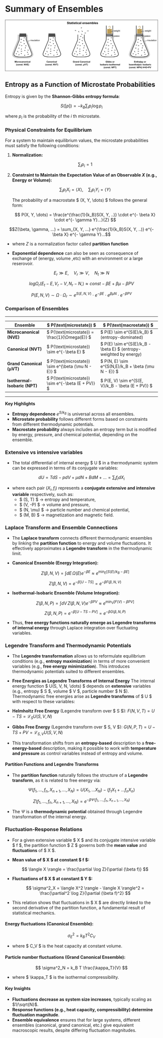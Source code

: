 
# Summary of Ensembles
  
![](./figs/ensembl.png)

## Entropy as a Function of Microstate Probabilities

Entropy is given by the **Shannon-Gibbs entropy formula**:

$$
S([p]) = -k_B \sum_{i} p_i \log p_i
$$

where $p_i$ is the probability of the $i$ th microstate.

### Physical Constraints for Equilibrium

For a system to maintain equilibrium values, the microstate probabilities must satisfy the following conditions:

1. **Normalization:**

   $$
   \sum_{i} p_i = 1
   $$

2. **Constraint to Maintain the Expectation Value of an Observable $X$ (e.g., Energy or Volume):**

   $$
   \sum_{i} p_i X_i = \langle X \rangle, \quad \sum_{i} p_i Y_i = \langle Y \rangle
   $$

   The probability of a macrostate $ (X, Y, \dots) $ follows the general form:

   $$
   P(X, Y, \dots) = \frac{e^{\frac{1}{k_B}S(X, Y, ..)} \cdot e^{- \beta X} \cdot e^{- \gamma Y}...}{Z}
   $$

  $$Z(\beta, \gamma, ...) = \sum_{X, Y, ...} e^{\frac{1}{k_B}S(X, Y, ..)} e^{- \beta X}  e^{- \gamma Y}...$$

- where $Z$ is a normalization factor called **partition function**

- **Exponential dependence** can also be seen as consequence of exchange of (energy, volume ,etc) with an environment or a large reserovoir. 

$$E_r\gg E,\quad V_r \gg V, \quad N_t \gg N$$

$$log \Omega_r(E_t-E, V_r-V, N_r-N,)\approx  const - \beta E + \beta\mu -\beta PV $$

$$P(E, N, V) \sim \Omega \cdot \Omega_r \sim e^{S(E, N, V)} \cdot e^{-\beta E} \cdot e^{\beta \mu N} \cdot e^{-\beta PV} $$


### **Comparison of Ensembles**

---

| **Ensemble** | **$ P(\text{microstate}) $** | **$ P(\text{macrostate}) $** |
|-------------|------------------------------------------------------|------------------------------------------------------|
| **Microcanonical (NVE)** | $ P(\text{microstate}) = \frac{1}{\Omega(E)} $  | $ P(E) \sim e^{S(E)/k_B} $ (entropy-dominated) |
| **Canonical (NVT)** | $ P(\text{microstate}) \sim e^{-\beta E} $  | $ P(E) \sim e^{S(E)/k_B - \beta E} $ (entropy-weighted by energy) |
| **Grand Canonical (µVT)** | $ P(\text{microstate}) \sim e^{\beta (\mu N - E)} $ | $ P(N, E) \sim e^{S(N,E)/k_B + \beta (\mu N - E)} $ |
| **Isothermal-Isobaric (NPT)** | $ P(\text{microstate}) \sim e^{-\beta (E + PV)} $ | $ P(E, V) \sim e^{S(E, V)/k_B - \beta (E + PV)} $ |

---

**Key Highlights**
- **Entropy dependence** $e^{S/k_B}$ is universal across all ensembles.
- **Microstate probability** follows different forms based on constraints from different thermodynamic potentials.
- **Macrostate probability** always includes an entropy term but is modified by energy, pressure, and chemical potential, depending on the ensemble.

### **Extensive vs intensive variables**

- The total differential of internal energy $ U $ in a thermodynamic system can be expressed in terms of its conjugate variables:

$$
dU = TdS-pdV + \mu dN + BdM + \dots = \sum_i f_i dX_i
$$

- where each pair $(X_i, f_i)$ represents a **conjugate extensive and intensive variable** respectively, such as:
  - $ (S, T) $ → entropy and temperature,
  - $ (V, -P) $ → volume and pressure,
  - $ (N, \mu) $ → particle number and chemical potential,
  - $ (M, B) $ → magnetization and magnetic field.

### **Laplace Transform and Ensemble Connections**

- The **Laplace transform** connects different thermodynamic ensembles by linking the **partition function** to energy and volume fluctuations. It effectively approximates a **Legendre transform** in the thermodynamic limit.

- **Canonical Ensemble (Energy Integration):**

  $$
  Z(\beta, N, V) = \int dE \, \Omega(E) e^{-\beta E} \approx e^{\min_E [S(E)/k_B - \beta E]}
  $$
  
  $$
  Z(\beta, N, V) = e^{-\beta [U - TS]} = e^{-\beta F(\beta, N, V)}
  $$

- **Isothermal-Isobaric Ensemble (Volume Integration):**

  $$
  Z(\beta, N, P) = \int dV \, Z(\beta, N, V) e^{-\beta P V} \approx e^{\min_V [F(V) - \beta P V]}
  $$


 
  $$
  Z(\beta, N, P) = e^{-\beta [U - TS - PV]} = e^{-\beta G(\beta, N, P)}
  $$

- Thus, **free energy functions naturally emerge as Legendre transforms of internal energy** through Laplace integration over fluctuating variables.


### **Legendre Transform and Thermodynamic Potentials**

- The **Legendre transformation** allows us to reformulate equilibrium conditions (e.g., **entropy maximization**) in terms of more convenient variables (e.g., **free energy minimization**). This introduces thermodynamic potentials suited to different ensembles.

- **Free Energies as Legendre Transforms of Internal Energy** The internal energy function $ U(S, V, N, \dots) $ depends on **extensive** variables (e.g., entropy $ S $, volume $ V $, particle number $ N $). Thermodynamic free energies arise as **Legendre transforms** of $ U $ with respect to these variables:

- **Helmholtz Free Energy** (Legendre transform over $ S $): $F(N, V, T) = U - T S = \mathcal{L}_{S} U(S, V, N)$
  
- **Gibbs Free Energy** (Legendre transform over $ S, V $):   $G(N, P, T) = U - T S + P V = \mathcal{L}_{S, V} U(S, V, N)$

- This transformation shifts from an **entropy-based** description to a **free-energy-based** description, making it possible to work with **temperature and pressure** as control variables instead of entropy and volume.

#### **Partition Functions and Legendre Transforms**

- The **partition function** naturally follows the structure of a **Legendre transform**, as it is related to free energy via:

$$
\Psi(f_1, \dots, f_{n}, X_{n+1}, \dots, X_{N}) = U(X_1, ... X_N) - (f_1 X_1+...f_nX_n)
$$

$$
Z(f_1, \dots, f_n, X_{n+1}, \dots, X_N) = e^{-\beta \Psi(f_1, \dots, f_{n}, X_{n+1}, \dots, X_{N})}
$$

- The $\Psi$ is a **thermodynamic potential** obtained through Legendre transformation of the internal energy.


### **Fluctuation-Response Relations**

- For a given extensive variable $ X $ and its conjugate intensive variable $ f $, the partition function $ Z $ governs both the **mean value** and **fluctuations** of $ X $. 

- **Mean value of $ X $ at constant $ f $:**

  $$
  \langle X \rangle = \frac{\partial \log Z}{\partial (\beta f)}
  $$

- **Fluctuations of $ X $ at constant $ Y $:**

  $$
  \sigma^2_X = \langle X^2 \rangle - \langle X \rangle^2 = \frac{\partial^2 \log Z}{\partial (\beta f)^2}
  $$

- This relation shows that fluctuations in $ X $ are directly linked to the second derivative of the partition function, a fundamental result of statistical mechanics.

#### **Energy fluctuations (Canonical Ensemble):**

  $$
  \sigma^2_E = k_B T^2 C_V
  $$

- where $ C_V $ is the heat capacity at constant volume.

####  **Particle number fluctuations (Grand Canonical Ensemble):**
 
  $$
  \sigma^2_N = k_B T \frac{\kappa_T}{V}
  $$

- where $ \kappa_T $ is the isothermal compressibility.

#### Key Insights

- **Fluctuations decrease as system size increases**, typically scaling as $1/\sqrt{N}$.
- **Response functions (e.g., heat capacity, compressibility) determine fluctuation magnitude**.
- **Ensemble equivalence** ensures that for large systems, different ensembles (canonical, grand canonical, etc.) give equivalent macroscopic results, despite differing fluctuation magnitudes.
